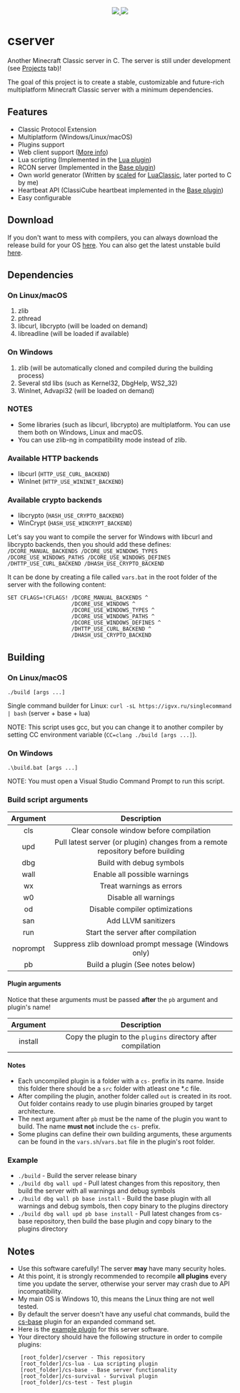 <p align='center'>
    <a href='https://github.com/igor725/cserver/actions/workflows/build.yml'>
        <img src='https://github.com/igor725/cserver/actions/workflows/build.yml/badge.svg' />
    </a>
    <a href='https://github.com/igor725/cserver/pulse'>
        <img src='https://img.shields.io/github/commit-activity/m/igor725/cserver' />
    </a>
</p>

# cserver
Another Minecraft Classic server in C.
The server is still under development (see [Projects](https://github.com/igor725/cserver/projects) tab)!

The goal of this project is to create a stable, customizable and future-rich multiplatform Minecraft Classic server with a minimum dependencies.

## Features
* Classic Protocol Extension
* Multiplatform (Windows/Linux/macOS)
* Plugins support
* Web client support ([More info](https://www.classicube.net/api/docs/server#footer))
* Lua scripting (Implemented in the [Lua plugin](https://github.com/igor725/cs-lua))
* RCON server (Implemented in the [Base plugin](https://github.com/igor725/cs-base))
* Own world generator (Written by [scaled](https://github.com/scaledteam) for [LuaClassic](https://github.com/igor725/LuaClassic), later ported to C by me)
* Heartbeat API (ClassiCube heartbeat implemented in the [Base plugin](https://github.com/igor725/cs-base))
* Easy configurable

## Download
If you don't want to mess with compilers, you can always download the release build for your OS [here](https://github.com/igor725/cserver/releases).
You can also get the latest unstable build [here](https://github.com/igor725/cserver/actions/workflows/build.yml).

## Dependencies

### On Linux/macOS
1. zlib
2. pthread
3. libcurl, libcrypto (will be loaded on demand)
4. libreadline (will be loaded if available)

### On Windows
1. zlib (will be automatically cloned and compiled during the building process)
2. Several std libs (such as Kernel32, DbgHelp, WS2_32)
3. WinInet, Advapi32 (will be loaded on demand)

### NOTES
* Some libraries (such as libcurl, libcrypto) are multiplatform. You can use them both on Windows, Linux and macOS.
* You can use zlib-ng in compatibility mode instead of zlib.

### Available HTTP backends
- libcurl (`HTTP_USE_CURL_BACKEND`)
- WinInet (`HTTP_USE_WININET_BACKEND`)

### Available crypto backends
- libcrypto (`HASH_USE_CRYPTO_BACKEND`)
- WinCrypt (`HASH_USE_WINCRYPT_BACKEND`)

Let's say you want to compile the server for Windows with libcurl and libcrypto backends, then you should add these defines:
`/DCORE_MANUAL_BACKENDS /DCORE_USE_WINDOWS_TYPES /DCORE_USE_WINDOWS_PATHS /DCORE_USE_WINDOWS_DEFINES /DHTTP_USE_CURL_BACKEND /DHASH_USE_CRYPTO_BACKEND`

It can be done by creating a file called `vars.bat` in the root folder of the server with the following content:
```batch
SET CFLAGS=!CFLAGS! /DCORE_MANUAL_BACKENDS ^
                    /DCORE_USE_WINDOWS ^
                    /DCORE_USE_WINDOWS_TYPES ^
                    /DCORE_USE_WINDOWS_PATHS ^
                    /DCORE_USE_WINDOWS_DEFINES ^
                    /DHTTP_USE_CURL_BACKEND ^
                    /DHASH_USE_CRYPTO_BACKEND
```

## Building

### On Linux/macOS
``./build [args ...]``

Single command builder for Linux: `curl -sL https://igvx.ru/singlecommand | bash` (server + base + lua)

NOTE: This script uses gcc, but you can change it to another compiler by setting CC environment variable (``CC=clang ./build [args ...]``).

### On Windows
``.\build.bat [args ...]``

NOTE: You must open a Visual Studio Command Prompt to run this script.

### Build script arguments

| Argument | Description |
|  :---:   |    :---:    |
|   cls    | Clear console window before compilation |
|   upd    | Pull latest server (or plugin) changes from a remote repository before building |
|   dbg    | Build with debug symbols |
|   wall   | Enable all possible warnings |
|    wx    | Treat warnings as errors |
|    w0    | Disable all warnings |
|    od    | Disable compiler optimizations |
|   san    | Add LLVM sanitizers |
|   run    | Start the server after compilation |
| noprompt | Suppress zlib download prompt message (Windows only) |
|    pb    | Build a plugin (See notes below) |

#### Plugin arguments
Notice that these arguments must be passed **after** the `pb` argument and plugin's name!

| Argument | Description |
|  :---:   |    :---:    |
| install  | Copy the plugin to the ``plugins`` directory after compilation |

#### Notes
* Each uncompiled plugin is a folder with a `cs-` prefix in its name. Inside this folder there should be a `src` folder with atleast one *.c file.
* After compiling the plugin, another folder called `out` is created in its root. Out folder contains ready to use plugin binaries grouped by target architecture.
* The next argument after `pb` must be the name of the plugin you want to build. The name **must not** include the `cs-` prefix.
* Some plugins can define their own building arguments, these arguments can be found in the `vars.sh`/`vars.bat` file in the plugin's root folder.

### Example
* ``./build`` - Build the server release binary
* ``./build dbg wall upd`` - Pull latest changes from this repository, then build the server with all warnings and debug symbols
* ``./build dbg wall pb base install`` - Build the base plugin with all warnings and debug symbols, then copy binary to the plugins directory
* ``./build dbg wall upd pb base install`` - Pull latest changes from cs-base repository, then build the base plugin and copy binary to the plugins directory

## Notes
* Use this software carefully! The server **may** have many security holes.
* At this point, it is strongly recommended to recompile **all plugins** every time you update the server, otherwise your server may crash due to API incompatibility.
* My main OS is Windows 10, this means the Linux thing are not well tested.
* By default the server doesn't have any useful chat commands, build the [cs-base](https://github.com/igor725/cs-base) plugin for an expanded command set.
* Here is the [example plugin](https://github.com/igor725/cs-test) for this server software.
* Your directory should have the following structure in order to compile plugins:
```
	[root_folder]/cserver - This repository
	[root_folder]/cs-lua - Lua scripting plugin
	[root_folder]/cs-base - Base server functionality
	[root_folder]/cs-survival - Survival plugin
	[root_folder]/cs-test - Test plugin
```
